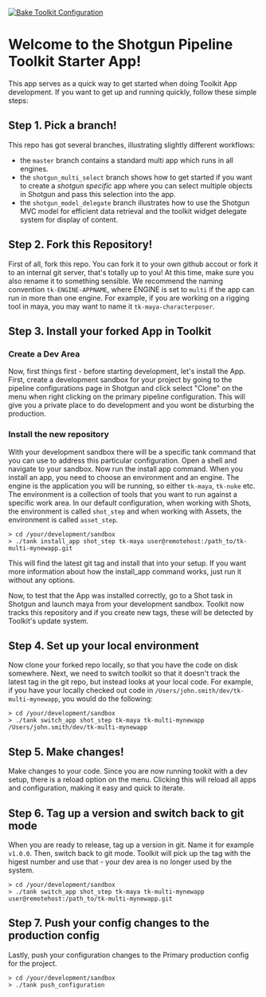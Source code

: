 [![Bake Toolkit Configuration](https://github.com/alina-gotovtseva/tk-multi-starterapp/actions/workflows/test.yml/badge.svg?branch=master)](https://github.com/alina-gotovtseva/tk-multi-starterapp/actions/workflows/test.yml)
<!-- BEGIN LATEST DOWNLOAD BUTTON --><!-- END LATEST DOWNLOAD BUTTON -->
# Welcome to the Shotgun Pipeline Toolkit Starter App!

This app serves as a quick way to get started when doing Toolkit App development.
If you want to get up and running quickly, follow these simple steps:

## Step 1. Pick a branch!

This repo has got several branches, illustrating slightly different workflows:

- the `master` branch contains a standard multi app which runs in all engines.
- the `shotgun_multi_select` branch shows how to get started if you want to create
  a *shotgun specific* app where you can select multiple objects in Shotgun and
  pass this selection into the app.
- the `shotgun_model_delegate` branch illustrates how to use the Shotgun MVC model
  for efficient data retrieval and the toolkit widget delegate system for display of content.

## Step 2. Fork this Repository!

First of all, fork this repo. You can fork it to your own github accout or fork it to
an internal git server, that's totally up to you! At this time, make sure you also
rename it to something sensible. We recommend the naming convention `tk-ENGINE-APPNAME`,
where ENGINE is set to `multi` if the app can run in more than one engine. For example,
if you are working on a rigging tool in maya, you may want to name it `tk-maya-characterposer`.

## Step 3. Install your forked App in Toolkit

### Create a Dev Area
Now, first things first - before starting development, let's install the App. First, create a
development sandbox for your project by going to the pipeline configurations page in Shotgun
and click select "Clone" on the menu when right clicking on the primary pipeline configuration.
This will give you a private place to do development and you wont be disturbing the production.

### Install the new repository
With your development sandbox there will be a specific tank command that you can use to address
this particular configuration. Open a shell and navigate to your sandbox. Now run the install app
command. When you install an app, you need to choose an environment and an engine. The engine is
the application you will be running, so either `tk-maya`, `tk-nuke` etc. The environment is a
collection of tools that you want to run against a specific work area. In our default
configuration, when working with Shots, the environment is called `shot_step` and
when working with Assets, the environment is called `asset_step`.

```
> cd /your/development/sandbox
> ./tank install_app shot_step tk-maya user@remotehost:/path_to/tk-multi-mynewapp.git
```

This will find the latest git tag and install that into your setup. If you want more information
about how the install_app command works, just run it without any options.

Now, to test that the App was installed correctly, go to a Shot task in Shotgun and launch maya
from your development sandbox. Toolkit now tracks this repository and if you create new tags,
these will be detected by Toolkit's update system.

## Step 4. Set up your local environment

Now clone your forked repo locally, so that you have the code on disk somewhere. Next, we need
to switch toolkit so that it doesn't track the latest tag in the git repo, but instead looks
at your local code. For example, if you have your locally checked out code in `/Users/john.smith/dev/tk-multi-mynewapp`,
you would do the following:

```
> cd /your/development/sandbox
> ./tank switch_app shot_step tk-maya tk-multi-mynewapp /Users/john.smith/dev/tk-multi-mynewapp
```

## Step 5. Make changes!

Make changes to your code. Since you are now running tookit with a dev setup, there is a reload
option on the menu. Clicking this will reload all apps and configuration, making it easy and
quick to iterate.

## Step 6. Tag up a version and switch back to git mode

When you are ready to release, tag up a version in git. Name it for example `v1.0.0`.
Then, switch back to git mode. Toolkit will pick up the tag with the higest number
and use that - your dev area is no longer used by the system.

```
> cd /your/development/sandbox
> ./tank switch_app shot_step tk-maya tk-multi-mynewapp user@remotehost:/path_to/tk-multi-mynewapp.git
```

## Step 7. Push your config changes to the production config

Lastly, push your configuration changes to the Primary production config for the project.

```
> cd /your/development/sandbox
> ./tank push_configuration
```
